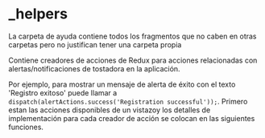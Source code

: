 # _helpers

La carpeta de ayuda contiene todos los fragmentos que no caben en otras carpetas pero no justifican
tener una carpeta propia

Contiene creadores de acciones de Redux para acciones relacionadas con alertas/notificaciones de tostadora en la
aplicación. 

Por ejemplo, para mostrar un mensaje de alerta de éxito con el texto 'Registro exitoso' puede llamar a
`dispatch(alertActions.success('Registration successful'));`.
Primero estan las acciones disponibles de un vistazoy los detalles de implementación para cada creador 
de acción se colocan en las siguientes funciones. 